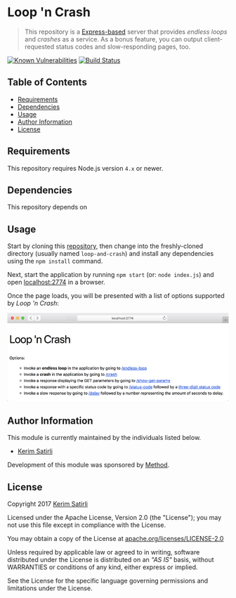 # Loop 'n Crash

> This repository is a [Express-based](https://expressjs.com) server that provides _endless loops_ and _crashes_ as a service. As a bonus feature, you can output client-requested status codes and slow-responding pages, too.

[![Known Vulnerabilities](https://snyk.io/test/github/withmethod/loop-and-crash/badge.svg)](https://snyk.io/test/github/withmethod/loop-and-crash)
[![Build Status](https://travis-ci.org/withmethod/loop-and-crash.svg?branch=master)](https://travis-ci.org/withmethod/loop-and-crash)

## Table of Contents

- [Requirements](#requirements)
- [Dependencies](#dependencies)
- [Usage](#usage)
- [Author Information](#author-information)
- [License](#license)

## Requirements

This repository requires Node.js version `4.x` or newer.

## Dependencies

This repository depends on

## Usage

Start by cloning this [repository](https://github.com/withmethod/loop-and-crash), then change into the freshly-cloned directory (usually named  `loop-and-crash`) and install any dependencies using the `npm install` command.

Next, start the application by running `npm start` (or: `node index.js`) and open [localhost:2774](http://localhost:2774/) in a browser.

Once the page loads, you will be presented with a list of options supported by _Loop 'n Crash_:

![main screen of Loop 'n Crash](screenshot.png "Loop 'n Crash")

## Author Information

This module is currently maintained by the individuals listed below.

- [Kerim Satirli](https://github.com/ksatirli)

Development of this module was sponsored by [Method](https://github.com/withmethod).

## License

Copyright 2017 [Kerim Satirli](https://github.com/ksatirli)

Licensed under the Apache License, Version 2.0 (the "License"); you may not use this file except in compliance with the License.

You may obtain a copy of the License at [apache.org/licenses/LICENSE-2.0](http://www.apache.org/licenses/LICENSE-2.0)

Unless required by applicable law or agreed to in writing, software distributed under the License is distributed on an _"AS IS"_ basis, without WARRANTIES or conditions of any kind, either express or implied.

See the License for the specific language governing permissions and limitations under the License.
